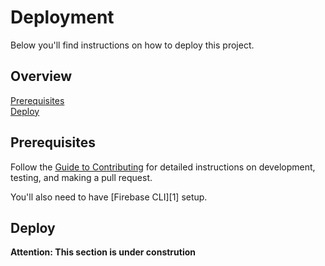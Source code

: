# Deployment

Below you'll find instructions on how to deploy this project.

## Overview

[Prerequisites](#prerequisites)  
[Deploy](#deploy)  

## Prerequisites

Follow the [Guide to Contributing](CONTRIBUTING.md) for detailed instructions on
development, testing, and making a pull request.

You'll also need to have [Firebase CLI][1] setup.

## Deploy

**Attention: This section is under constrution**
